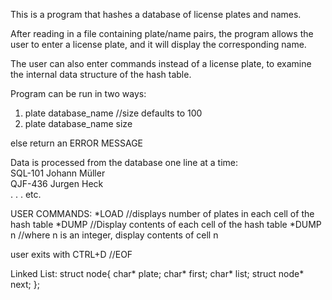 This is a program that hashes a database of license plates and names.  

After reading in a file containing plate/name pairs, the program allows the user to enter a license plate, and it will display the corresponding name.

The user can also enter commands instead of a license plate, to examine the internal data structure of the hash table.

Program can be run in two ways:

1. plate database_name //size defaults to 100
2. plate database_name size

else return an ERROR MESSAGE

Data is processed from the database one line at a time:\
SQL-101 Johann Müller\
QJF-436 Jurgen Heck\
.
.
.
etc.

USER COMMANDS:
*LOAD //displays number of plates in each cell of the hash table
*DUMP //Display contents of each cell of the hash table
*DUMP n //where n is an integer, display contents of cell n

user exits with CTRL+D //EOF

Linked List:
struct node{
	char* plate;
	char* first;
	char* list;
	struct node* next;
};





